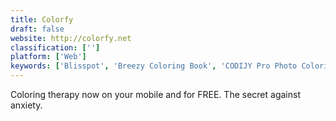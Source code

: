 ```yaml
---
title: Colorfy
draft: false 
website: http://colorfy.net
classification: ['']
platform: ['Web']
keywords: ['Blisspot', 'Breezy Coloring Book', 'CODIJY Pro Photo Colorization', 'Color Me Book', 'Color by Disney', 'Colornet', 'DeOldify', 'Design Challenge', 'Gravity', 'Mandala - adults coloring book', 'Merrier', 'Photo-Colorizer', 'Pigment', 'Pigment - Coloring Book', 'Stranger Things Type Generator', 'Unicorn', 'iPrevail']
---
```

Coloring therapy now on your mobile and for FREE. The secret against anxiety.